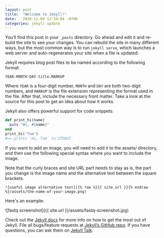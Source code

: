 ```yaml
---
layout: post
title:  "Welcome to Jekyll!"
date:   2020-11-09 12:54:04 -0700
categories: jekyll update
---
```

You’ll find this post in your `_posts` directory. Go ahead and edit it and re-build the site to see your changes. You can rebuild the site in many different ways, but the most common way is to run `jekyll serve`, which launches a web server and auto-regenerates your site when a file is updated.

Jekyll requires blog post files to be named according to the following format:

`YEAR-MONTH-DAY-title.MARKUP`

Where `YEAR` is a four-digit number, `MONTH` and `DAY` are both two-digit numbers, and `MARKUP` is the file extension representing the format used in the file. After that, include the necessary front matter. Take a look at the source for this post to get an idea about how it works.

Jekyll also offers powerful support for code snippets:

```ruby
def print_hi(name)
  puts "Hi, #{name}"
end
print_hi('Tom')
#=> prints 'Hi, Tom' to STDOUT.
```

If you want to add an image, you will need to add it to the assets/ directory, and then use the following special syntax where you want to include the image.

Note that the curly braces and site URL part needs to stay as is, the part you change is the image name and the alternative text between the square brackets.

```
![useful image alternative text]({% raw %}{{ site.url }}{% endraw %}/assets/the-name-of-your-image.png)
```

Here's an example:

![fastq screenshot]({{ site.url }}/assets/fastq-screenshot.jpg)

Check out the [Jekyll docs][jekyll-docs] for more info on how to get the most out of Jekyll. File all bugs/feature requests at [Jekyll’s GitHub repo][jekyll-gh]. If you have questions, you can ask them on [Jekyll Talk][jekyll-talk].

[jekyll-docs]: https://jekyllrb.com/docs/home
[jekyll-gh]:   https://github.com/jekyll/jekyll
[jekyll-talk]: https://talk.jekyllrb.com/
